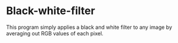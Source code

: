 # Black-white-filter
This program simply applies a black and white filter to any image by averaging out RGB values of each pixel.

